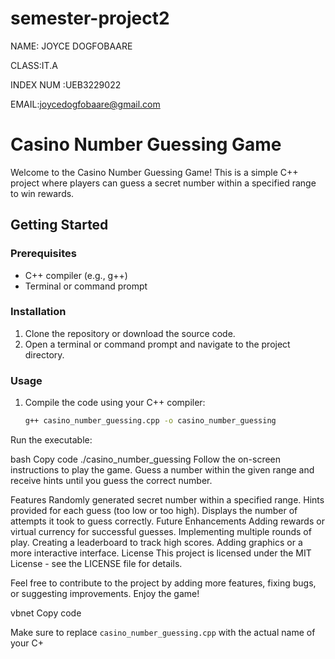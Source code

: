 # semester-project2



NAME: JOYCE DOGFOBAARE

CLASS:IT.A

INDEX NUM :UEB3229022

EMAIL:joycedogfobaare@gmail.com


# Casino Number Guessing Game

Welcome to the Casino Number Guessing Game! This is a simple C++ project where players can guess a secret number within a specified range to win rewards.

## Getting Started

### Prerequisites

- C++ compiler (e.g., g++)
- Terminal or command prompt

### Installation

1. Clone the repository or download the source code.
2. Open a terminal or command prompt and navigate to the project directory.

### Usage

1. Compile the code using your C++ compiler:
   ```bash
   g++ casino_number_guessing.cpp -o casino_number_guessing
Run the executable:

bash
Copy code
./casino_number_guessing
Follow the on-screen instructions to play the game. Guess a number within the given range and receive hints until you guess the correct number.

Features
Randomly generated secret number within a specified range.
Hints provided for each guess (too low or too high).
Displays the number of attempts it took to guess correctly.
Future Enhancements
Adding rewards or virtual currency for successful guesses.
Implementing multiple rounds of play.
Creating a leaderboard to track high scores.
Adding graphics or a more interactive interface.
License
This project is licensed under the MIT License - see the LICENSE file for details.

Feel free to contribute to the project by adding more features, fixing bugs, or suggesting improvements. Enjoy the game!

vbnet
Copy code

Make sure to replace `casino_number_guessing.cpp` with the actual name of your C+
